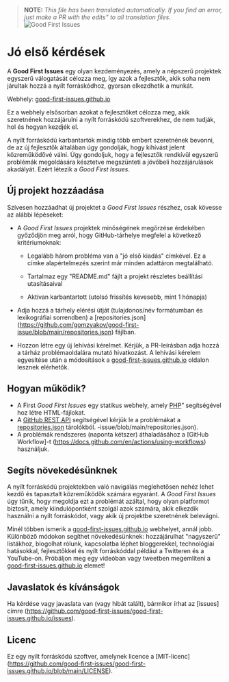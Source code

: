 >**NOTE:** _This file has been translated automatically. If you find an error, just make a PR with the edits" to all translation files._
![Good First Issues](../assets/github/social-preview.png)

# Jó első kérdések

A **Good First Issues** egy olyan kezdeményezés, amely a népszerű projektek egyszerű válogatását célozza meg, így azok a fejlesztők, akik soha nem járultak hozzá a nyílt forráskódhoz, gyorsan elkezdhetik a munkát.

Webhely: [good-first-issues.github.io](https://good-first-issues.github.io)

Ez a webhely elsősorban azokat a fejlesztőket célozza meg, akik szeretnének hozzájárulni a nyílt forráskódú szoftverekhez, de nem tudják, hol és hogyan kezdjék el.

A nyílt forráskódú karbantartók mindig több embert szeretnének bevonni, de az új fejlesztők általában úgy gondolják, hogy kihívást jelent közreműködővé válni. Úgy gondoljuk, hogy a fejlesztők rendkívül egyszerű problémák megoldására késztetve megszünteti a jövőbeli hozzájárulások akadályát. Ezért létezik a *Good First Issues*.

## Új projekt hozzáadása

Szívesen hozzáadhat új projektet a *Good First Issues* részhez, csak kövesse az alábbi lépéseket:

- A *Good First Issues* projektek minőségének megőrzése érdekében győződjön meg arról, hogy GitHub-tárhelye megfelel a következő kritériumoknak:

     - Legalább három probléma van a "jó első kiadás" címkével. Ez a címke alapértelmezés szerint már minden adattáron megtalálható.

     - Tartalmaz egy "README.md" fájlt a projekt részletes beállítási utasításaival

     - Aktívan karbantartott (utolsó frissítés kevesebb, mint 1 hónapja)

- Adja hozzá a tárhely elérési útját (tulajdonos/név formátumban és lexikográfiai sorrendben) a [repositories.json] (https://github.com/gomzyakov/good-first-issue/blob/main/repositories.json) fájlban.

- Hozzon létre egy új lehívási kérelmet. Kérjük, a PR-leírásban adja hozzá a tárház problémaoldalára mutató hivatkozást. A lehívási kérelem egyesítése után a módosítások a [good-first-issues.github.io](https://good-first-issues.github.io) oldalon lesznek elérhetők.

## Hogyan működik?

- A First *Good First Issues* egy statikus webhely, amely [PHP](https://www.php.net)” segítségével hoz létre HTML-fájlokat.
- A [GitHub REST API](https://docs.github.com/en/rest) segítségével kérjük le a problémákat a [repositories.json](https://github.com/gomzyakov/good-first) tárolókból. -issue/blob/main/repositories.json).
- A problémák rendszeres (naponta kétszer) áthaladásához a [GitHub Workflow]-t (https://docs.github.com/en/actions/using-workflows) használjuk.

## Segíts növekedésünknek

A nyílt forráskódú projektekben való navigálás meglehetősen nehéz lehet kezdő és tapasztalt közreműködők számára egyaránt. A *Good First Issues* úgy tűnik, hogy megoldja ezt a problémát azáltal, hogy olyan platformot biztosít, amely kiindulópontként szolgál azok számára, akik elkezdik használni a nyílt forráskódot, vagy akik új projektbe szeretnének belevágni.

Minél többen ismerik a [good-first-issues.github.io](https://good-first-issues.github.io) webhelyet, annál jobb. Különböző módokon segíthet növekedésünknek: hozzájárulhat "nagyszerű" listákhoz, blogolhat rólunk, kapcsolatba léphet bloggerekkel, technológiai hatásokkal, fejlesztőkkel és nyílt forráskóddal például a Twitteren és a YouTube-on. Próbáljon meg egy videóban vagy tweetben megemlíteni a [good-first-issues.github.io](https://good-first-issues.github.io) elemet!

## Javaslatok és kívánságok

Ha kérdése vagy javaslata van (vagy hibát talált), bármikor írhat az [issues] címre (https://github.com/good-first-issues/good-first-issues.github.io/issues).

## Licenc

Ez egy nyílt forráskódú szoftver, amelynek licence a [MIT-licenc] (https://github.com/good-first-issues/good-first-issues.github.io/blob/main/LICENSE).
